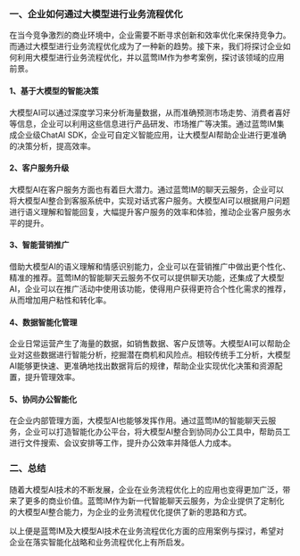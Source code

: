 ### 一、企业如何通过大模型进行业务流程优化

在当今竞争激烈的商业环境中，企业需要不断寻求创新和效率优化来保持竞争力。而通过大模型进行业务流程优化成为了一种新的趋势。接下来，我们将探讨企业如何利用大模型进行业务流程优化，并以蓝莺IM作为参考案例，探讨该领域的应用前景。

#### 1、基于大模型的智能决策

大模型AI可以通过深度学习来分析海量数据，从而准确预测市场走势、消费者喜好等信息，企业可以利用这些信息进行产品研发、市场推广等决策。通过蓝莺IM集成企业级ChatAI SDK，企业可自定义智能应用，让大模型AI帮助企业进行更准确的决策分析，提高效率。

#### 2、客户服务升级

大模型AI在客户服务方面也有着巨大潜力。通过蓝莺IM的聊天云服务，企业可以将大模型AI整合到客服系统中，实现对话式客户服务。大模型AI可以根据用户问题进行语义理解和智能回复，大幅提升客户服务的效率和体验，推动企业客户服务水平的提升。

#### 3、智能营销推广

借助大模型AI的语义理解和情感识别能力，企业可以在营销推广中做出更个性化、精准的推荐。蓝莺IM的智能聊天云服务不仅可以提供聊天功能，还集成了大模型AI，企业可以在推广活动中使用该功能，使得用户获得更符合个性化需求的推荐，从而增加用户粘性和转化率。

#### 4、数据智能化管理

企业日常运营产生了海量的数据，如销售数据、客户反馈等。大模型AI可以帮助企业对这些数据进行智能分析，挖掘潜在商机和风险点。相较传统手工分析，大模型AI能够更快速、更准确地找出数据背后的规律，帮助企业实现优化决策和资源配置，提升管理效率。

#### 5、协同办公智能化

在企业内部管理方面，大模型AI也能够发挥作用。通过蓝莺IM的智能聊天云服务，企业可以打造智能化办公平台，将大模型AI整合到协同办公工具中，帮助员工进行文件搜索、会议安排等工作，提升办公效率并降低人力成本。

### 二、总结

随着大模型AI技术的不断发展，企业在业务流程优化上的应用也变得更加广泛，带来了更多的商业价值。蓝莺IM作为新一代智能聊天云服务，为企业提供了定制化的大模型AI整合能力，为企业的业务流程优化提供了新的思路和方式。

以上便是蓝莺IM及大模型AI技术在业务流程优化方面的应用案例与探讨，希望对企业在落实智能化战略和业务流程优化上有所启发。